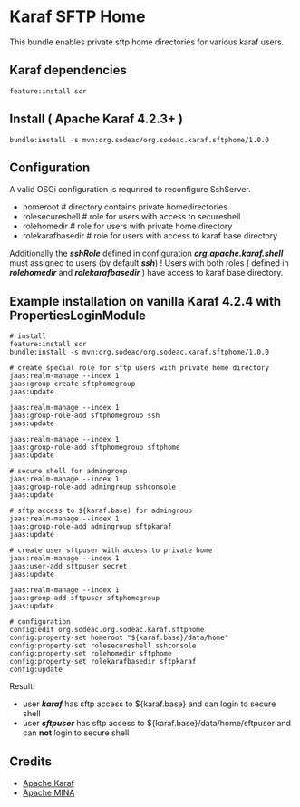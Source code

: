 # Karaf SFTP Home

This bundle enables private sftp home directories for various karaf users.

## Karaf dependencies
```
feature:install scr
```

## Install ( Apache Karaf 4.2.3+ )

```
bundle:install -s mvn:org.sodeac/org.sodeac.karaf.sftphome/1.0.0
```

## Configuration

A valid OSGi configuration is requrired to reconfigure SshServer.

* homeroot          # directory contains private homedirectories
* rolesecureshell   # role for users with access to secureshell
* rolehomedir       # role for users with private home directory
* rolekarafbasedir  # role for users with access to karaf base directory

Additionally the **_sshRole_** defined in configuration **_org.apache.karaf.shell_** must assigned to users (by default **_ssh_**) !
Users with both roles ( defined in **_rolehomedir_** and **_rolekarafbasedir_** ) have access to karaf base directory.

## Example installation on vanilla Karaf 4.2.4 with PropertiesLoginModule

```
# install
feature:install scr
bundle:install -s mvn:org.sodeac/org.sodeac.karaf.sftphome/1.0.0

# create special role for sftp users with private home directory
jaas:realm-manage --index 1
jaas:group-create sftphomegroup
jaas:update

jaas:realm-manage --index 1
jaas:group-role-add sftphomegroup ssh
jaas:update

jaas:realm-manage --index 1
jaas:group-role-add sftphomegroup sftphome
jaas:update

# secure shell for admingroup
jaas:realm-manage --index 1
jaas:group-role-add admingroup sshconsole
jaas:update

# sftp access to ${karaf.base) for admingroup 
jaas:realm-manage --index 1
jaas:group-role-add admingroup sftpkaraf
jaas:update

# create user sftpuser with access to private home
jaas:realm-manage --index 1
jaas:user-add sftpuser secret
jaas:update

jaas:realm-manage --index 1
jaas:group-add sftpuser sftphomegroup
jaas:update

# configuration
config:edit org.sodeac.org.sodeac.karaf.sftphome
config:property-set homeroot "${karaf.base}/data/home"
config:property-set rolesecureshell sshconsole
config:property-set rolehomedir sftphome
config:property-set rolekarafbasedir sftpkaraf
config:update
```
Result:
* user **_karaf_** has sftp access to ${karaf.base} and can login to secure shell
* user **_sftpuser_** has sftp access to ${karaf.base}/data/home/sftpuser and can **not** login to secure shell

## Credits
 * [Apache Karaf](https://karaf.apache.org/)
 * [Apache MINA](https://mina.apache.org/)
